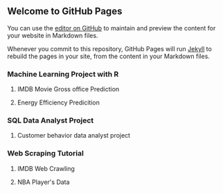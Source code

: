 ## Welcome to GitHub Pages

You can use the [editor on GitHub](https://github.com/joeychen35/.github.io/edit/master/index.md) to maintain and preview the content for your website in Markdown files.

Whenever you commit to this repository, GitHub Pages will run [Jekyll](https://jekyllrb.com/) to rebuild the pages in your site, from the content in your Markdown files.

### Machine Learning Project with R

1. IMDB Movie Gross office Prediction

2. Energy Efficiency Predicition


### SQL Data Analyst Project

1. Customer behavior data analyst project


### Web Scraping Tutorial

1. IMDB Web Crawling

2. NBA Player's Data
